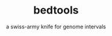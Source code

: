 ---
title: bedtools
category: software
subtitle: a swiss-army knife for genome intervals
layout: default
modal-id: 1
img: bedtools.overview.png
thumbnail: bedtools.swiss.png
alt: bedtools.swiss.png
manuscript: http://bioinformatics.oxfordjournals.org/content/26/6/841.short
code: https://github.com/arq5x/bedtools2
docs: http://bedtools.readthedocs.org/en/latest/
description: Collectively, the bedtools utilities are a swiss-army knife of tools for a wide-range of genomics analysis tasks. The most widely-used tools enable genome arithmetic. That is, set theory on the genome. For example, bedtools allows one to intersect, merge, count, complement, and shuffle genomic intervals from multiple files in widely-used genomic file formats such as BAM, BED, GFF, VCF. While each individual tool is designed to do a relatively simple task (e.g., intersect two interval files), quite sophisticated analyses can be conducted by combining multiple bedtools operations on the UNIX command line.
---